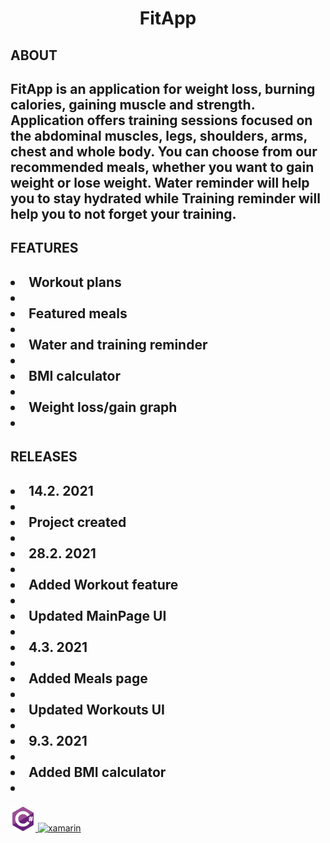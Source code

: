 # <h1 align = "center"> FitApp </h1>

<section id = "About">
<h1>ABOUT<h1>
<a>FitApp is an application for weight loss, burning calories, gaining muscle and strength. Application offers training sessions focused on the abdominal muscles, legs, shoulders, arms, chest and whole body. You can choose from our recommended meals, whether you want to gain weight or lose weight. Water reminder will help you to stay hydrated while Training reminder will help you to not forget your training.<a>
</section>

<section id = "Features">
<h1>FEATURES<h1>
<li>Workout plans<li>
<li>Featured meals<li>
<li>Water and training reminder<li>
<li>BMI calculator<li>
<li>Weight loss/gain graph<li>
</section>

<section id = "Releases">
<h1>RELEASES<h1>
<a><li>14.2. 2021<li>
<li>Project created<li>
<li>28.2. 2021<li>
<li>Added Workout feature<li>
<li>Updated MainPage UI<li>
<li>4.3. 2021<li>
<li>Added Meals page<li>
<li>Updated Workouts UI<li>
<li>9.3. 2021<li>
<li>Added BMI calculator<li> <a>
</section>












 <a href="https://www.w3schools.com/cs/" target="_blank"> <img src="https://raw.githubusercontent.com/devicons/devicon/master/icons/csharp/csharp-original.svg" alt="csharp" width="40" height="40"/> </a> <a href="https://www.w3schools.com/css/" target="_blank"> <a href="https://dotnet.microsoft.com/apps/xamarin" target="_blank"> <img src="https://raw.githubusercontent.com/detain/svg-logos/780f25886640cef088af994181646db2f6b1a3f8/svg/xamarin.svg" alt="xamarin" width="40" height="40"/>
